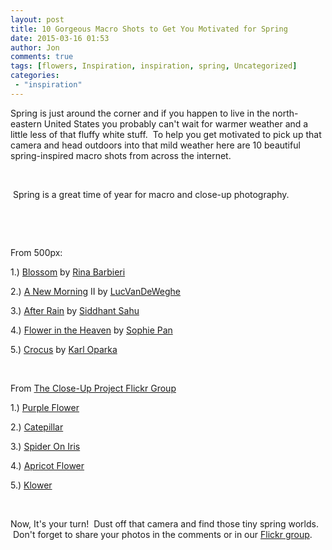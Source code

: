 ```yaml
---
layout: post
title: 10 Gorgeous Macro Shots to Get You Motivated for Spring
date: 2015-03-16 01:53
author: Jon
comments: true
tags: [flowers, Inspiration, inspiration, spring, Uncategorized]
categories:
 - "inspiration"
---
```

Spring is just around the corner and if you happen to live in the north-eastern United States you probably can't wait for warmer weather and a little less of that fluffy white stuff.  To help you get motivated to pick up that camera and head outdoors into that mild weather here are 10 beautiful spring-inspired macro shots from across the internet.

&nbsp;

<p class="post-image"><a href="http://thecloseupproject.com/wp-content/uploads/2013/05/SV08172012029.jpg"><img class="wp-image-319 size-full" src="http://thecloseupproject.com/wp-content/uploads/2013/05/SV08172012029.jpg" alt="" /></a> Spring is a great time of year for macro and close-up photography.</p>

&nbsp;

&nbsp;

From 500px:

1.) <a href="https://500px.com/photo/101860757/blossom-by-rina-barbieri" target="_blank">Blossom</a> by <a href="https://500px.com/aniryazul" target="_blank">Rina Barbieri</a>

2.) <a href="https://500px.com/photo/101834343/a-new-morning-ii-by-lucvandeweghe" target="_blank">A New Morning</a> II by <a href="https://500px.com/LucVanDeWeghe" target="_blank">LucVanDeWeghe</a>

3.) <a href="https://500px.com/photo/101823847/after-rain-by-siddhant-sahu" target="_blank">After Rain</a> by <a href="https://500px.com/Siddhant_Sahu" target="_blank">Siddhant Sahu</a>

4.) <a href="https://500px.com/photo/101911419/flower-in-the-heaven-by-sophie-pan" target="_blank">Flower in the Heaven</a> by <a href="https://500px.com/StringRain" target="_blank">Sophie Pan</a>

5.) <a href="https://500px.com/photo/101902799/crocus-by-karl-oparka" target="_blank">Crocus</a> by <a href="https://500px.com/karloparka" target="_blank">Karl Oparka</a>

&nbsp;

From <a href="http://www.flickr.com/groups/thecloseupproject/" target="_blank">The Close-Up Project Flickr Group</a>

1.) <a href="http://www.flickr.com/photos/126501813@N08/14843854497/in/pool-thecloseupproject" target="_blank">Purple Flower</a>

2.) <a href="http://www.flickr.com/photos/101440531@N06/14613368953/in/pool-thecloseupproject/" target="_blank">Catepillar</a>

3.) <a href="http://www.flickr.com/photos/101440531@N06/14027180055/in/pool-thecloseupproject" target="_blank">Spider On Iris</a>

4.) <a href="http://www.flickr.com/photos/101440531@N06/12861040005/in/pool-thecloseupproject/" target="_blank">Apricot Flower</a>

5.) <a href="http://www.flickr.com/photos/66025065@N02/12007255846/in/pool-thecloseupproject" target="_blank">Klower</a>

&nbsp;

Now, It's your turn!  Dust off that camera and find those tiny spring worlds.  Don't forget to share your photos in the comments or in our <a href="http://www.flickr.com/groups/thecloseupproject/" target="_blank">Flickr group</a>.

&nbsp;

&nbsp;
